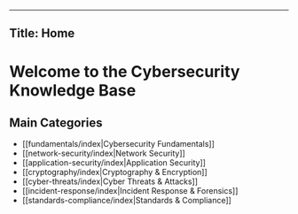 


---
Title: Home
---

# Welcome to the Cybersecurity Knowledge Base

## Main Categories

- [[fundamentals/index|Cybersecurity Fundamentals]]
- [[network-security/index|Network Security]]
- [[application-security/index|Application Security]]
- [[cryptography/index|Cryptography & Encryption]]
- [[cyber-threats/index|Cyber Threats & Attacks]]
- [[incident-response/index|Incident Response & Forensics]]
- [[standards-compliance/index|Standards & Compliance]]
